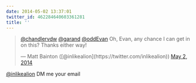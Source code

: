 ```yaml
---
date: 2014-05-02 13:37:01
twitter_id: 462284640603361281
title: ''
---
```


<blockquote class="twitter-tweet"><p lang="en" dir="ltr"><a href="https://twitter.com/chandlervdw?ref_src=twsrc%5Etfw">@chandlervdw</a> <a href="https://twitter.com/garand?ref_src=twsrc%5Etfw">@garand</a> <a href="https://twitter.com/oddEvan?ref_src=twsrc%5Etfw">@oddEvan</a> Oh, Evan, any chance I can get in on this? Thanks either way!</p>&mdash; Matt Bainton ([@inlikealion](https://twitter.com/inlikealion)) <a href="https://twitter.com/inlikealion/status/462284473527468033?ref_src=twsrc%5Etfw">May 2, 2014</a></blockquote>
<script async src="https://platform.twitter.com/widgets.js" charset="utf-8"></script>

[@inlikealion](https://twitter.com/inlikealion) DM me your email
